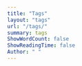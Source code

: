 ```yaml
---
title: "Tags"
layout: "tags"
url: "/tags/"
summary: tags
ShowWordCount: false
ShowReadingTime: false
Author: " "
---
```


